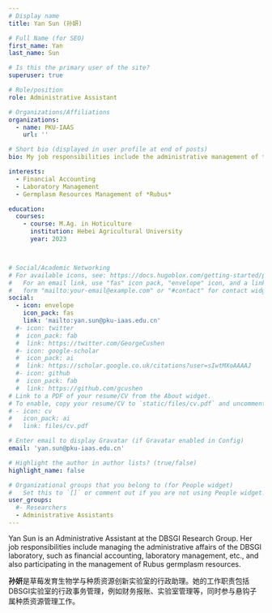```yaml
---
# Display name
title: Yan Sun (孙妍)

# Full Name (for SEO)
first_name: Yan
last_name: Sun

# Is this the primary user of the site?
superuser: true

# Role/position
role: Administrative Assistant

# Organizations/Affiliations
organizations:
  - name: PKU-IAAS
    url: ''

# Short bio (displayed in user profile at end of posts)
bio: My job responsibilities include the administrative management of the DBSGI laboratory, including personnel allocation, consumable management, and resource garden material management.

interests:
  - Financial Accounting
  - Laboratory Management
  - Germplasm Resources Management of *Rubus* 

education:
  courses:
    - course: M.Ag. in Hoticulture
      institution: Hebei Agricultural University
      year: 2023



# Social/Academic Networking
# For available icons, see: https://docs.hugoblox.com/getting-started/page-builder/#icons
#   For an email link, use "fas" icon pack, "envelope" icon, and a link in the
#   form "mailto:your-email@example.com" or "#contact" for contact widget.
social:
  - icon: envelope
    icon_pack: fas
    link: 'mailto:yan.sun@pku-iaas.edu.cn'
  #- icon: twitter
  #  icon_pack: fab
  #  link: https://twitter.com/GeorgeCushen
  #- icon: google-scholar
  #  icon_pack: ai
  #  link: https://scholar.google.co.uk/citations?user=sIwtMXoAAAAJ
  #- icon: github
  #  icon_pack: fab
  #  link: https://github.com/gcushen
# Link to a PDF of your resume/CV from the About widget.
# To enable, copy your resume/CV to `static/files/cv.pdf` and uncomment the lines below.
# - icon: cv
#   icon_pack: ai
#   link: files/cv.pdf

# Enter email to display Gravatar (if Gravatar enabled in Config)
email: 'yan.sun@pku-iaas.edu.cn'

# Highlight the author in author lists? (true/false)
highlight_name: false

# Organizational groups that you belong to (for People widget)
#   Set this to `[]` or comment out if you are not using People widget.
user_groups:
  #- Researchers
  - Administrative Assistants
---
```


Yan Sun is an Administrative Assistant at the DBSGI Research Group. Her job responsibilities include managing the administrative affairs of the DBSGI laboratory, such as financial accounting, laboratory management, etc., and also participating in the management of Rubus germplasm resources.

**孙妍**是草莓发育生物学与种质资源创新实验室的行政助理。她的工作职责包括DBSGI实验室的行政事务管理，例如财务报账、实验室管理等，同时参与悬钩子属种质资源管理工作。
